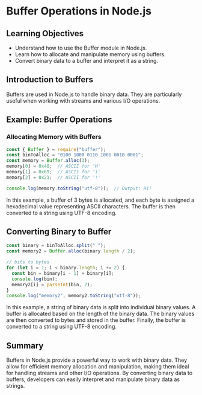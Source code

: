 # Buffer Operations in Node.js

## Learning Objectives
- Understand how to use the Buffer module in Node.js.
- Learn how to allocate and manipulate memory using buffers.
- Convert binary data to a buffer and interpret it as a string.

## Introduction to Buffers

Buffers are used in Node.js to handle binary data. They are particularly useful when working with streams and various I/O operations.

## Example: Buffer Operations

### Allocating Memory with Buffers

```javascript
const { Buffer } = require("buffer");
const binToAlloc = "0100 1000 0110 1001 0010 0001";
const memory = Buffer.alloc(3);
memory[0] = 0x48;  // ASCII for 'H'
memory[1] = 0x69;  // ASCII for 'i'
memory[2] = 0x21;  // ASCII for '!'

console.log(memory.toString("utf-8"));  // Output: Hi!
```

In this example, a buffer of 3 bytes is allocated, and each byte is assigned a hexadecimal value representing ASCII characters. The buffer is then converted to a string using UTF-8 encoding.

## Converting Binary to Buffer
```javascript
const binary = binToAlloc.split(" ");
const memory2 = Buffer.alloc(binary.length / 2);

// bits to bytes
for (let i = 1; i < binary.length; i += 2) {
  const bin = binary[i - 1] + binary[i];
  console.log(bin);
  memory2[i] = parseInt(bin, 2);
}
console.log("memory2", memory2.toString("utf-8"));

```
In this example, a string of binary data is split into individual binary values. A buffer is allocated based on the length of the binary data. The binary values are then converted to bytes and stored in the buffer. Finally, the buffer is converted to a string using UTF-8 encoding.

## Summary
Buffers in Node.js provide a powerful way to work with binary data. They allow for efficient memory allocation and manipulation, making them ideal for handling streams and other I/O operations. By converting binary data to buffers, developers can easily interpret and manipulate binary data as strings.